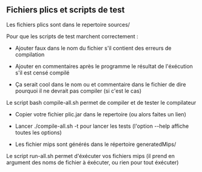 Fichiers plics et scripts de test
---------------------------------

Les fichiers plics sont dans le repertoire sources/

Pour que les scripts de test marchent correctement :

- Ajouter faux dans le nom du fichier s'il contient des erreurs de compilation

- Ajouter en commentaires après le programme le résultat de l'éxécution s'il est censé
compilé

- Ça serait cool dans le nom ou et commentaire dans le fichier de dire pourquoi il ne
devrait pas compiler (si c'est le cas)



Le script bash compile-all.sh permet de compiler et de tester le compilateur

- Copier votre fichier plic.jar dans le repertoire (ou alors faites un lien)

- Lancer ./compile-all.sh -t pour lancer les tests (l'option --help affiche toutes les
options)

- Les fichier mips sont générés dans le répertoire generatedMips/



Le script run-all.sh permet d'éxécuter vos fichiers mips (il prend en argument des noms de fichier
à éxécuter, ou rien pour tout éxécuter)

